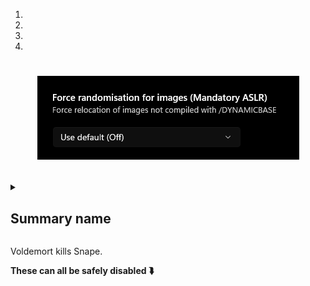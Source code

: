 
<ol className="colored-numbers">
  <li></li>
  <li></li>
  <li></li>
  <li></li>
</ol>


# <p align="center"> ![Wah](../static/img/ForceRandomization.png) </p>


<details>

  <summary><h2>Summary name </h2></summary>

blah blah blah

</details>


<span class="hover-spoiler">Voldemort kills Snape.</span>

<span class="custom-text">**These can all be safely disabled ⮯**</span>